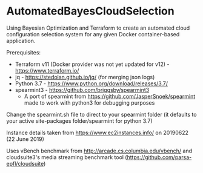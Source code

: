 # AutomatedBayesCloudSelection
Using Bayesian Optimization and Terraform to create an automated cloud configuration selection system for any given Docker container-based application.

Prerequisites:
* Terraform v11 (Docker provider was not yet updated for v12) - https://www.terraform.io/
* jq - https://stedolan.github.io/jq/ (for merging json logs)
* Python 3.7 - https://www.python.org/download/releases/3.7/
* spearmint3 - https://github.com/briggsby/spearmint3
	* A port of spearmint from https://github.com/JasperSnoek/spearmint made to work with python3 for debugging purposes

Change the spearmint.sh file to direct to your spearmint folder (it defaults to your active site-packages folder/spearmint for python 3.7)

Instance details taken from https://www.ec2instances.info/ on 20190622 (22 June 2019)

Uses vBench benchmark from http://arcade.cs.columbia.edu/vbench/ and cloudsuite3's media streaming benchmark tool (https://github.com/parsa-epfl/cloudsuite)
